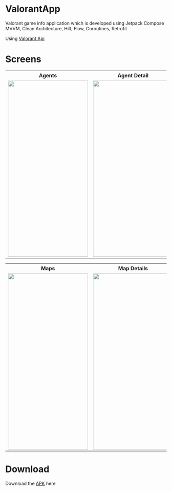 # ValorantApp

Valorant game info application which is developed using Jetpack Compose MVVM, Clean Architecture, Hilt, Flow, Coroutines, Retrofit

Using [Valorant Api](https://valorant-api.com/)

# Screens

<table>
  <tr>
    <th>Agents</th>
    <th>Agent Detail</th>
    <th>Agent Abilities</th>
  </tr>
  <tr>
    <td><img src="https://user-images.githubusercontent.com/36087806/192431165-2a09e43e-6216-4f9c-b64b-76047bd706e8.png"   height="550"  width="250"/></td>
    <td><img src="https://user-images.githubusercontent.com/36087806/192433640-169b19d1-c8ea-4744-a396-f419e8661085.png"   height="550"  width="250"/></td>
    <td><img src="https://user-images.githubusercontent.com/36087806/192434093-6a88c334-30c3-492d-a3b9-09d88959e3bd.png"   height="550"  width="250"/></td>
  </tr>
</table>

<table>
  <tr>
    <th>Maps</th>
    <th>Map Details</th>
  </tr>
  <tr>
    <td><img src="https://user-images.githubusercontent.com/36087806/192433384-2fb32a79-6195-4fd3-81ff-e933a28844ed.png"   height="550"  width="250"/></td>
    <td><img src="https://user-images.githubusercontent.com/36087806/192433376-db49e50b-1ce7-4deb-bf46-e50bce98e598.png"   height="550"  width="250"/></td>  
  </tr>
</table>

# Download
Download the [APK](https://github.com/MohitMandalia/ValorantApp/releases/tag/v1.0-alpha) here

